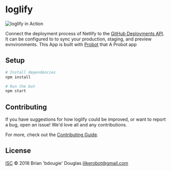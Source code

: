 # loglify
![loglify in Action](https://user-images.githubusercontent.com/5713670/64122714-e8ba8280-cd91-11e9-8b37-9733d24aa220.png)

Connect the deployment process of Netlify to the [GitHub Deployments API](https://developer.github.com/v3/repos/deployments/). It can be configured to to sync your production, staging, and preview evnvironments. This App is built with [Probot](https://probot.github.io) that A Probot app

## Setup

```sh
# Install dependencies
npm install

# Run the bot
npm start
```

## Contributing

If you have suggestions for how loglify could be improved, or want to report a bug, open an issue! We'd love all and any contributions.

For more, check out the [Contributing Guide](CONTRIBUTING.md).

## License

[ISC](LICENSE) © 2018 Brian 'bdougie' Douglas <ilikerobot@gmail.com>
